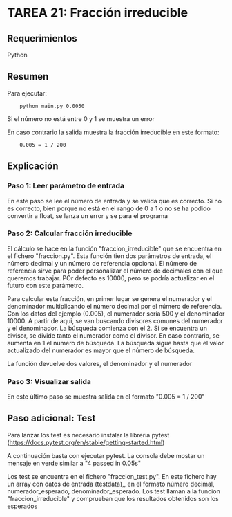 # TAREA 21: Fracción irreducible

## Requerimientos

Python

## Resumen

Para ejecutar:

        python main.py 0.0050

Si el número no está entre 0 y 1 se muestra un error

En caso contrario la salida muestra la fracción irreducible en este formato:

        0.005 = 1 / 200

## Explicación

### Paso 1: Leer parámetro de entrada

En este paso se lee el número de entrada y se valida que es correcto. Si no es correcto, bien porque no está en el rango de 0 a 1 o no se ha podido convertir a float, se lanza un error y se para el programa

### Paso 2: Calcular fracción irreducible

El cálculo se hace en la función "fraccion_irreducible" que se encuentra en el fichero "fraccion.py". Esta función tien dos parámetros de entrada, el número decimal y un número de referencia opcional. El número de referencia sirve para poder personalizar el número de decimales con el que queremos trabajar. POr defecto es 10000, pero se podría actualizar en el futuro con este parámetro.

Para calcular esta fracción, en primer lugar se genera el numerador y el denominador multiplicando el número decimal por el número de referencia. Con los datos del ejemplo (0.005), el numerador sería 500 y el denominador 10000. A partir de aqui, se van buscando divisores comunes del numerador y el denominador. La búsqueda comienza con el 2. Si se encuentra un divisor, se divide tanto el numerador como el divisor. En caso contrario, se aumenta en 1 el numero de búsqueda. La búsqueda sigue hasta que el valor actualizado del numerador es mayor que el número de búsqueda.

La función devuelve dos valores, el denominador y el numerador

### Paso 3: Visualizar salida

En este último paso se muestra salida en el formato "0.005 = 1 / 200"

## Paso adicional: Test

Para lanzar los test es necesario instalar la librería pytest (https://docs.pytest.org/en/stable/getting-started.html)

A continuación basta con ejecutar pytest. La consola debe mostar un mensaje en verde similar a "4 passed in 0.05s"

Los test se encuentra en el fichero "fraccion_test.py". En este fichero hay un array con datos de entrada (testdata),, en el formato número decimal, numerador_esperado, denominador_esperado. Los test llaman a la funcion "fraccion_irreducible" y comprueban que los resultados obtenidos son los esperados
